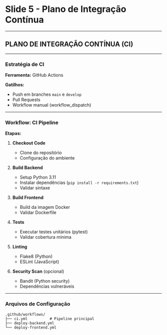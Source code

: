 # Slide 5 - Plano de Integração Contínua

---

## PLANO DE INTEGRAÇÃO CONTÍNUA (CI)

---

### Estratégia de CI

**Ferramenta:** GitHub Actions

**Gatilhos:**
- Push em branches `main` e `develop`
- Pull Requests
- Workflow manual (workflow_dispatch)

---

### Workflow: CI Pipeline

**Etapas:**

1. **Checkout Code**
   - Clone do repositório
   - Configuração do ambiente

2. **Build Backend**
   - Setup Python 3.11
   - Instalar dependências (`pip install -r requirements.txt`)
   - Validar sintaxe

3. **Build Frontend**
   - Build da imagem Docker
   - Validar Dockerfile

4. **Tests**
   - Executar testes unitários (pytest)
   - Validar cobertura mínima

5. **Linting**
   - Flake8 (Python)
   - ESLint (JavaScript)

6. **Security Scan** (opcional)
   - Bandit (Python security)
   - Dependências vulneráveis

---

### Arquivos de Configuração

```
.github/workflows/
├── ci.yml          # Pipeline principal
├── deploy-backend.yml
└── deploy-frontend.yml
```


